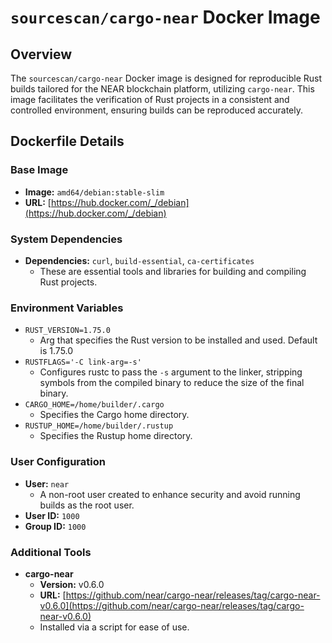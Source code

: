 # `sourcescan/cargo-near` Docker Image

## Overview

The `sourcescan/cargo-near` Docker image is designed for reproducible Rust builds tailored for the NEAR blockchain platform, utilizing `cargo-near`. This image facilitates the verification of Rust projects in a consistent and controlled environment, ensuring builds can be reproduced accurately.

## Dockerfile Details

### Base Image

- **Image:** `amd64/debian:stable-slim`
- **URL:** [https://hub.docker.com/_/debian](https://hub.docker.com/_/debian)

### System Dependencies

- **Dependencies:** `curl`, `build-essential`, `ca-certificates`
  - These are essential tools and libraries for building and compiling Rust projects.

### Environment Variables

- `RUST_VERSION=1.75.0`
  - Arg that specifies the Rust version to be installed and used. Default is 1.75.0
- `RUSTFLAGS='-C link-arg=-s'`
  - Configures rustc to pass the `-s` argument to the linker, stripping symbols from the compiled binary to reduce the size of the final binary.
- `CARGO_HOME=/home/builder/.cargo`
  - Specifies the Cargo home directory.
- `RUSTUP_HOME=/home/builder/.rustup`
  - Specifies the Rustup home directory.

### User Configuration

- **User:** `near`
  - A non-root user created to enhance security and avoid running builds as the root user.
- **User ID:** `1000`
- **Group ID:** `1000`

### Additional Tools

- **cargo-near**
  - **Version:** v0.6.0
  - **URL:** [https://github.com/near/cargo-near/releases/tag/cargo-near-v0.6.0](https://github.com/near/cargo-near/releases/tag/cargo-near-v0.6.0)
  - Installed via a script for ease of use.
